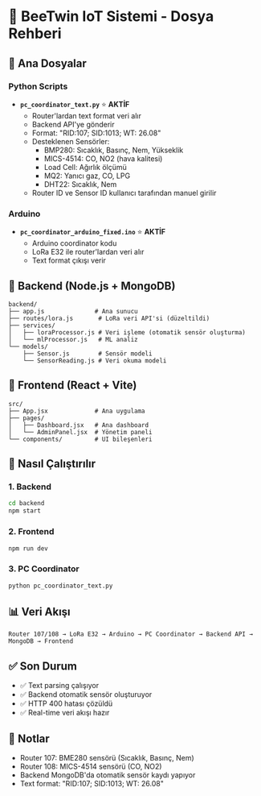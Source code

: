 # 🐝 BeeTwin IoT Sistemi - Dosya Rehberi

## 📁 Ana Dosyalar

### Python Scripts
- **`pc_coordinator_text.py`** ⭐ **AKTİF** 
  - Router'lardan text format veri alır
  - Backend API'ye gönderir
  - Format: "RID:107; SID:1013; WT: 26.08"
  - Desteklenen Sensörler:
    * BMP280: Sıcaklık, Basınç, Nem, Yükseklik
    * MICS-4514: CO, NO2 (hava kalitesi)
    * Load Cell: Ağırlık ölçümü
    * MQ2: Yanıcı gaz, CO, LPG
    * DHT22: Sıcaklık, Nem
  - Router ID ve Sensor ID kullanıcı tarafından manuel girilir

### Arduino
- **`pc_coordinator_arduino_fixed.ino`** ⭐ **AKTİF**
  - Arduino coordinator kodu
  - LoRa E32 ile router'lardan veri alır
  - Text format çıkışı verir

## 📁 Backend (Node.js + MongoDB)
```
backend/
├── app.js              # Ana sunucu
├── routes/lora.js       # LoRa veri API'si (düzeltildi)
├── services/
│   ├── loraProcessor.js # Veri işleme (otomatik sensör oluşturma)
│   └── mlProcessor.js   # ML analiz
└── models/
    ├── Sensor.js        # Sensör modeli
    └── SensorReading.js # Veri okuma modeli
```

## 📁 Frontend (React + Vite)
```
src/
├── App.jsx             # Ana uygulama
├── pages/
│   ├── Dashboard.jsx   # Ana dashboard
│   └── AdminPanel.jsx  # Yönetim paneli
└── components/         # UI bileşenleri
```

## 🔧 Nasıl Çalıştırılır

### 1. Backend
```bash
cd backend
npm start
```

### 2. Frontend  
```bash
npm run dev
```

### 3. PC Coordinator
```bash
python pc_coordinator_text.py
```

## 📊 Veri Akışı
```
Router 107/108 → LoRa E32 → Arduino → PC Coordinator → Backend API → MongoDB → Frontend
```

## ✅ Son Durum
- ✅ Text parsing çalışıyor
- ✅ Backend otomatik sensör oluşturuyor
- ✅ HTTP 400 hatası çözüldü
- ✅ Real-time veri akışı hazır

## 📝 Notlar
- Router 107: BME280 sensörü (Sıcaklık, Basınç, Nem)
- Router 108: MICS-4514 sensörü (CO, NO2)
- Backend MongoDB'da otomatik sensör kaydı yapıyor
- Text format: "RID:107; SID:1013; WT: 26.08"
